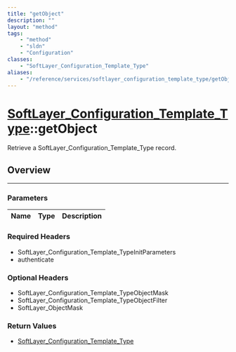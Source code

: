 ```yaml
---
title: "getObject"
description: ""
layout: "method"
tags:
    - "method"
    - "sldn"
    - "Configuration"
classes:
    - "SoftLayer_Configuration_Template_Type"
aliases:
    - "/reference/services/softlayer_configuration_template_type/getObject"
---
```

# [SoftLayer_Configuration_Template_Type](/reference/services/SoftLayer_Configuration_Template_Type)::getObject


Retrieve a SoftLayer_Configuration_Template_Type record.


## Overview 


-----

### Parameters 
|Name | Type | Description |
| --- | --- | --- |


### Required Headers
* SoftLayer_Configuration_Template_TypeInitParameters
* authenticate


### Optional Headers
* SoftLayer_Configuration_Template_TypeObjectMask
* SoftLayer_Configuration_Template_TypeObjectFilter
* SoftLayer_ObjectMask

### Return Values
* <a href='/reference/datatypes/SoftLayer_Configuration_Template_Type'>SoftLayer_Configuration_Template_Type </a>




